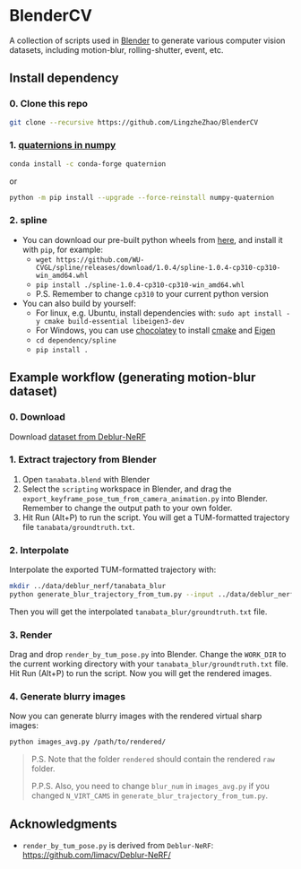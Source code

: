 # BlenderCV

A collection of scripts used in [Blender](https://www.blender.org/) to generate various computer vision datasets, including motion-blur, rolling-shutter, event, etc.

## Install dependency

### 0. Clone this repo

```sh
git clone --recursive https://github.com/LingzheZhao/BlenderCV
```

### 1. [quaternions in numpy](https://quaternion.readthedocs.io/en/latest/)

```sh
conda install -c conda-forge quaternion
```

or

```sh
python -m pip install --upgrade --force-reinstall numpy-quaternion
```

### 2. spline

- You can download our pre-built python wheels from [here](https://github.com/WU-CVGL/spline/releases), and install it with `pip`, for example:
  - `wget https://github.com/WU-CVGL/spline/releases/download/1.0.4/spline-1.0.4-cp310-cp310-win_amd64.whl`
  - `pip install ./spline-1.0.4-cp310-cp310-win_amd64.whl`
  - P.S. Remember to change `cp310` to your current python version
- You can also build by yourself:
  - For linux, e.g. Ubuntu, install dependencies with: `sudo apt install -y cmake build-essential libeigen3-dev`
  - For Windows, you can use [chocolatey](https://chocolatey.org/) to install [cmake](https://community.chocolatey.org/packages/cmake) and [Eigen](https://community.chocolatey.org/packages/eigen)
  - `cd dependency/spline`
  - `pip install .`

## Example workflow (generating motion-blur dataset)

### 0. Download
Download [dataset from Deblur-NeRF](https://hkustconnect-my.sharepoint.com/:f:/g/personal/lmaag_connect_ust_hk/EqB3QrnNG5FMpGzENQq_hBMBSaCQiZXP7yGCVlBHIGuSVA?e=UaSQCC)

### 1. Extract trajectory from Blender
1. Open `tanabata.blend` with Blender
2. Select the `scripting` workspace in Blender, and drag the `export_keyframe_pose_tum_from_camera_animation.py` into Blender. Remember to change the output path to your own folder.
3. Hit Run (Alt+P) to run the script. You will get a TUM-formatted trajectory file `tanabata/groundtruth.txt`.

### 2. Interpolate
Interpolate the exported TUM-formatted trajectory with:

```sh
mkdir ../data/deblur_nerf/tanabata_blur
python generate_blur_trajectory_from_tum.py --input ../data/deblur_nerf/tanabata/groundtruth.txt --output ../data/deblur_nerf/tanabata_blur/groundtruth.txt --n_upsample 4
```

Then you will get the interpolated `tanabata_blur/groundtruth.txt` file.

### 3. Render

Drag and drop `render_by_tum_pose.py` into Blender. Change the `WORK_DIR` to the current working directory with your `tanabata_blur/groundtruth.txt` file.
Hit Run (Alt+P) to run the script. Now you will get the rendered images.

### 4. Generate blurry images

Now you can generate blurry images with the rendered virtual sharp images:

```sh
python images_avg.py /path/to/rendered/
```

> P.S. Note that the folder `rendered` should contain the rendered `raw` folder.
> 
> P.P.S. Also, you need to change `blur_num` in `images_avg.py` if you changed `N_VIRT_CAMS` in `generate_blur_trajectory_from_tum.py`.

## Acknowledgments

- `render_by_tum_pose.py` is derived from `Deblur-NeRF`: https://github.com/limacv/Deblur-NeRF/
